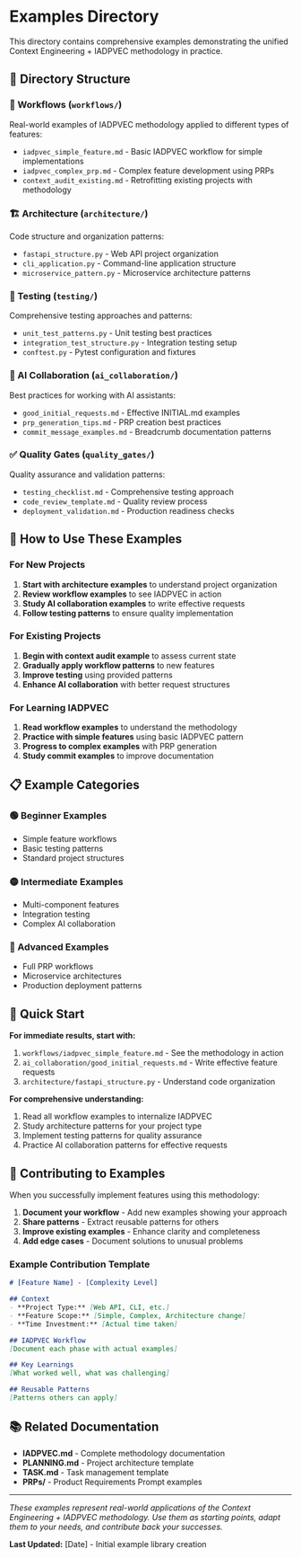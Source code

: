 # Examples Directory

This directory contains comprehensive examples demonstrating the unified Context Engineering + IADPVEC methodology in practice.

## 📁 Directory Structure

### 🔄 Workflows (`workflows/`)
Real-world examples of IADPVEC methodology applied to different types of features:
- `iadpvec_simple_feature.md` - Basic IADPVEC workflow for simple implementations
- `iadpvec_complex_prp.md` - Complex feature development using PRPs
- `context_audit_existing.md` - Retrofitting existing projects with methodology

### 🏗️ Architecture (`architecture/`)
Code structure and organization patterns:
- `fastapi_structure.py` - Web API project organization
- `cli_application.py` - Command-line application structure
- `microservice_pattern.py` - Microservice architecture patterns

### 🧪 Testing (`testing/`)
Comprehensive testing approaches and patterns:
- `unit_test_patterns.py` - Unit testing best practices
- `integration_test_structure.py` - Integration testing setup
- `conftest.py` - Pytest configuration and fixtures

### 🤖 AI Collaboration (`ai_collaboration/`)
Best practices for working with AI assistants:
- `good_initial_requests.md` - Effective INITIAL.md examples
- `prp_generation_tips.md` - PRP creation best practices
- `commit_message_examples.md` - Breadcrumb documentation patterns

### ✅ Quality Gates (`quality_gates/`)
Quality assurance and validation patterns:
- `testing_checklist.md` - Comprehensive testing approach
- `code_review_template.md` - Quality review process
- `deployment_validation.md` - Production readiness checks

## 🎯 How to Use These Examples

### For New Projects
1. **Start with architecture examples** to understand project organization
2. **Review workflow examples** to see IADPVEC in action
3. **Study AI collaboration examples** to write effective requests
4. **Follow testing patterns** to ensure quality implementation

### For Existing Projects
1. **Begin with context audit example** to assess current state
2. **Gradually apply workflow patterns** to new features
3. **Improve testing** using provided patterns
4. **Enhance AI collaboration** with better request structures

### For Learning IADPVEC
1. **Read workflow examples** to understand the methodology
2. **Practice with simple features** using basic IADPVEC pattern
3. **Progress to complex examples** with PRP generation
4. **Study commit examples** to improve documentation

## 📋 Example Categories

### 🟢 Beginner Examples
- Simple feature workflows
- Basic testing patterns
- Standard project structures

### 🟡 Intermediate Examples  
- Multi-component features
- Integration testing
- Complex AI collaboration

### 🔴 Advanced Examples
- Full PRP workflows
- Microservice architectures
- Production deployment patterns

## 🚀 Quick Start

**For immediate results, start with:**
1. `workflows/iadpvec_simple_feature.md` - See the methodology in action
2. `ai_collaboration/good_initial_requests.md` - Write effective feature requests
3. `architecture/fastapi_structure.py` - Understand code organization

**For comprehensive understanding:**
1. Read all workflow examples to internalize IADPVEC
2. Study architecture patterns for your project type
3. Implement testing patterns for quality assurance
4. Practice AI collaboration patterns for effective requests

## 🔄 Contributing to Examples

When you successfully implement features using this methodology:

1. **Document your workflow** - Add new examples showing your approach
2. **Share patterns** - Extract reusable patterns for others
3. **Improve existing examples** - Enhance clarity and completeness
4. **Add edge cases** - Document solutions to unusual problems

### Example Contribution Template
```markdown
# [Feature Name] - [Complexity Level]

## Context
- **Project Type:** [Web API, CLI, etc.]
- **Feature Scope:** [Simple, Complex, Architecture change]
- **Time Investment:** [Actual time taken]

## IADPVEC Workflow
[Document each phase with actual examples]

## Key Learnings
[What worked well, what was challenging]

## Reusable Patterns
[Patterns others can apply]
```

## 📚 Related Documentation

- **IADPVEC.md** - Complete methodology documentation
- **PLANNING.md** - Project architecture template
- **TASK.md** - Task management template
- **PRPs/** - Product Requirements Prompt examples

---

*These examples represent real-world applications of the Context Engineering + IADPVEC methodology. Use them as starting points, adapt them to your needs, and contribute back your successes.*

**Last Updated:** [Date] - Initial example library creation